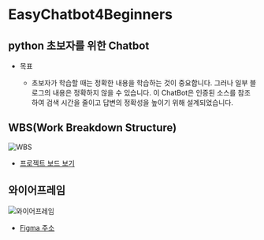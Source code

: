 # EasyChatbot4Beginners

## python 초보자를 위한 Chatbot

- 목표

    - 초보자가 학습할 때는 정확한 내용을 학습하는 것이 중요합니다. 그러나 일부 블로그의 내용은 정확하지 않을 수 있습니다. 
    이 ChatBot은 인증된 소스를 참조하여 검색 시간을 줄이고 답변의 정확성을 높이기 위해 설계되었습니다.

## WBS(Work Breakdown Structure)

![WBS](https://github.com/user-attachments/assets/885cf6af-4710-4f2c-810b-650207586918)

- [프로젝트 보드 보기](https://github.com/users/AlbertImKr/projects/3/views/2)

## 와이어프레임

![와이어프레임](https://github.com/user-attachments/assets/1b82a2e8-8772-411e-9908-50dd98e296ce)

- [Figma 주소](https://www.figma.com/design/Uzh16al5HdIt7pApcEh0rw/Visily-(Community)?node-id=0-1&t=NwnYITf6yJNRqjdp-1)
